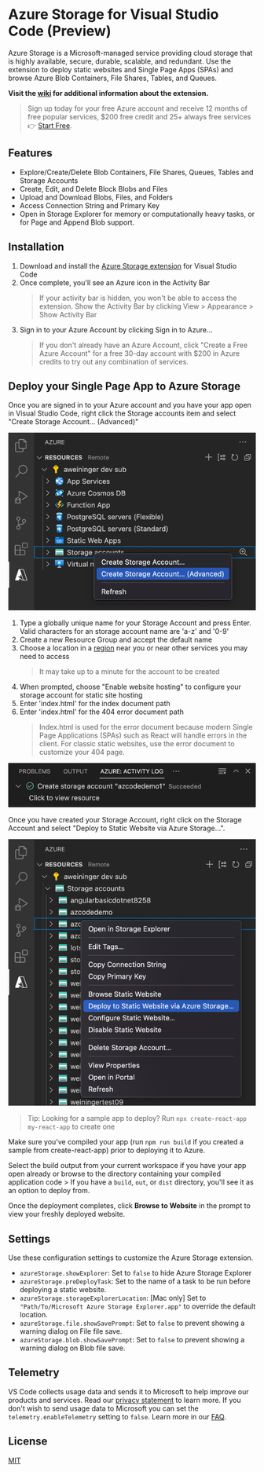 # Azure Storage for Visual Studio Code (Preview)



Azure Storage is a Microsoft-managed service providing cloud storage that is highly available, secure, durable, scalable, and redundant. Use the extension to deploy static websites and Single Page Apps (SPAs) and browse Azure Blob Containers, File Shares, Tables, and Queues.

**Visit the [wiki](https://github.com/Microsoft/vscode-azurestorage/wiki) for additional information about the extension.**

> Sign up today for your free Azure account and receive 12 months of free popular services, $200 free credit and 25+ always free services 👉 [Start Free](https://azure.microsoft.com/free/open-source).

## Features

* Explore/Create/Delete Blob Containers, File Shares, Queues, Tables and Storage Accounts
* Create, Edit, and Delete Block Blobs and Files
* Upload and Download Blobs, Files, and Folders
* Access Connection String and Primary Key
* Open in Storage Explorer for memory or computationally heavy tasks, or for Page and Append Blob support.

## Installation

1. Download and install the [Azure Storage extension](https://marketplace.visualstudio.com/items?itemName=ms-azuretools.vscode-azurestorage) for Visual Studio Code
2. Once complete, you'll see an Azure icon in the Activity Bar
    > If your activity bar is hidden, you won't be able to access the extension. Show the Activity Bar by clicking View > Appearance > Show Activity Bar
3. Sign in to your Azure Account by clicking Sign in to Azure...
    >  If you don't already have an Azure Account, click "Create a Free Azure Account" for a free 30-day account with $200 in Azure credits to try out any combination of services.

## Deploy your Single Page App to Azure Storage

Once you are signed in to your Azure account and you have your app open in Visual Studio Code, right click the Storage accounts item and select "Create Storage Account... (Advanced)"

![Deploy from Storage](https://github.com/Microsoft/vscode-azurestorage/raw/main/resources/readme/createAdvanced.png)

1. Type a globally unique name for your Storage Account and press Enter. Valid characters for an storage account name are 'a-z' and '0-9'
2. Create a new Resource Group and accept the default name
3. Choose a location in a [region](https://azure.microsoft.com/en-us/global-infrastructure/regions/) near you or near other services you may need to access
    > It may take up to a minute for the account to be created
4. When prompted, choose "Enable website hosting" to configure your storage account for static site hosting
5. Enter 'index.html' for the index document path
6. Enter 'index.html' for the 404 error document path
    > Index.html is used for the error document because modern Single Page Applications (SPAs) such as React will handle errors in the client. For classic static websites, use the error document to customize your 404 page.

![Activity Log](https://github.com/Microsoft/vscode-azurestorage/raw/main/resources/readme/activityLog.png)

Once you have created your Storage Account, right click on the Storage Account and select "Deploy to Static Website via Azure Storage...".

![Deploy from Storage](https://github.com/Microsoft/vscode-azurestorage/raw/main/resources/readme/deploy.png)

> Tip: Looking for a sample app to deploy? Run `npx create-react-app my-react-app` to create one

Make sure you've compiled your app (run `npm run build` if you created a sample from create-react-app) prior to deploying it to Azure.

Select the build output from your current workspace if you have your app open already or browse to the directory containing your compiled application code
    > If you have a `build`, `out`, or `dist` directory, you'll see it as an option to deploy from.

Once the deployment completes, click **Browse to Website** in the prompt to view your freshly deployed website.

## Settings

Use these configuration settings to customize the Azure Storage extension.

* `azureStorage.showExplorer`: Set to `false` to hide Azure Storage Explorer
* `azureStorage.preDeployTask`: Set to the name of a task to be run before deploying a static website.
* `azureStorage.storageExplorerLocation`:  [Mac only] Set to `"Path/To/Microsoft Azure Storage Explorer.app"` to override the default location.
* `azureStorage.file.showSavePrompt`: Set to `false` to prevent showing a warning dialog on File file save.
* `azureStorage.blob.showSavePrompt`: Set to `false` to prevent showing a warning dialog on Blob file save.



## Telemetry

VS Code collects usage data and sends it to Microsoft to help improve our products and services. Read our [privacy statement](https://go.microsoft.com/fwlink/?LinkID=528096&clcid=0x409) to learn more. If you don't wish to send usage data to Microsoft you can set the `telemetry.enableTelemetry` setting to `false`. Learn more in our [FAQ](https://code.visualstudio.com/docs/supporting/faq#_how-to-disable-telemetry-reporting).

## License

[MIT](https://github.com/Microsoft/vscode-azurestorage/blob/main/LICENSE.md)
